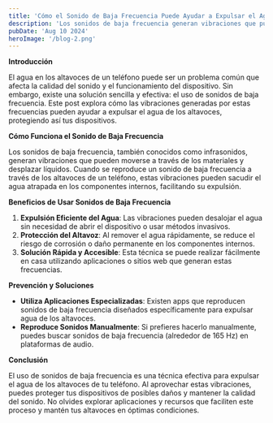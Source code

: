 ```yaml
---
title: 'Cómo el Sonido de Baja Frecuencia Puede Ayudar a Expulsar el Agua de los Altavoces'
description: 'Los sonidos de baja frecuencia generan vibraciones que pueden ayudar a expulsar el agua atrapada en los altavoces de los teléfonos. Este post explica cómo funciona esta técnica y cómo puede proteger tus dispositivos.'
pubDate: 'Aug 10 2024'
heroImage: '/blog-2.png'
---
```


**Introducción**

El agua en los altavoces de un teléfono puede ser un problema común que afecta la calidad del sonido y el funcionamiento del dispositivo. Sin embargo, existe una solución sencilla y efectiva: el uso de sonidos de baja frecuencia. Este post explora cómo las vibraciones generadas por estas frecuencias pueden ayudar a expulsar el agua de los altavoces, protegiendo así tus dispositivos.

**Cómo Funciona el Sonido de Baja Frecuencia**

Los sonidos de baja frecuencia, también conocidos como infrasonidos, generan vibraciones que pueden moverse a través de los materiales y desplazar líquidos. Cuando se reproduce un sonido de baja frecuencia a través de los altavoces de un teléfono, estas vibraciones pueden sacudir el agua atrapada en los componentes internos, facilitando su expulsión.

**Beneficios de Usar Sonidos de Baja Frecuencia**

1. **Expulsión Eficiente del Agua**: Las vibraciones pueden desalojar el agua sin necesidad de abrir el dispositivo o usar métodos invasivos.
2. **Protección del Altavoz**: Al remover el agua rápidamente, se reduce el riesgo de corrosión o daño permanente en los componentes internos.
3. **Solución Rápida y Accesible**: Esta técnica se puede realizar fácilmente en casa utilizando aplicaciones o sitios web que generan estas frecuencias.

**Prevención y Soluciones**

- **Utiliza Aplicaciones Especializadas**: Existen apps que reproducen sonidos de baja frecuencia diseñados específicamente para expulsar agua de los altavoces.
- **Reproduce Sonidos Manualmente**: Si prefieres hacerlo manualmente, puedes buscar sonidos de baja frecuencia (alrededor de 165 Hz) en plataformas de audio.

**Conclusión**

El uso de sonidos de baja frecuencia es una técnica efectiva para expulsar el agua de los altavoces de tu teléfono. Al aprovechar estas vibraciones, puedes proteger tus dispositivos de posibles daños y mantener la calidad del sonido. No olvides explorar aplicaciones y recursos que faciliten este proceso y mantén tus altavoces en óptimas condiciones.

